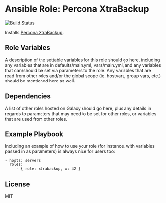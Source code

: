 Ansible Role: Percona XtraBackup
================================

[![Build Status](https://img.shields.io/travis/com/webplates/ansible-role-xtrabackup.svg?style=flat-square)](https://travis-ci.com/webplates/ansible-role-xtrabackup)

Installs [Percona XtraBackup](https://www.percona.com/software/mysql-database/xtrabackup).

Role Variables
--------------

A description of the settable variables for this role should go here, including
any variables that are in defaults/main.yml, vars/main.yml, and any variables
that can/should be set via parameters to the role. Any variables that are read
from other roles and/or the global scope (ie. hostvars, group vars, etc.) should
be mentioned here as well.

Dependencies
------------

A list of other roles hosted on Galaxy should go here, plus any details in
regards to parameters that may need to be set for other roles, or variables that
are used from other roles.

Example Playbook
----------------

Including an example of how to use your role (for instance, with variables
passed in as parameters) is always nice for users too:

    - hosts: servers
      roles:
         - { role: xtrabackup, x: 42 }

License
-------

MIT
